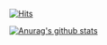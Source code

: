 [![Hits](https://hits.seeyoufarm.com/api/count/incr/badge.svg?url=https%3A%2F%2Fgithub.com%2Fjuicyye&count_bg=%233DB2B1&title_bg=%23555555&icon=aiqfome.svg&icon_color=%23E7E7E7&title=%EB%B0%A9%EB%AC%B8%EC%9E%90%EC%88%98&edge_flat=false)](https://hits.seeyoufarm.com)


[![Anurag's github stats](https://github-readme-stats.vercel.app/api?username=juicyye)](https://github.com/anuraghazra/github-readme-stats)
